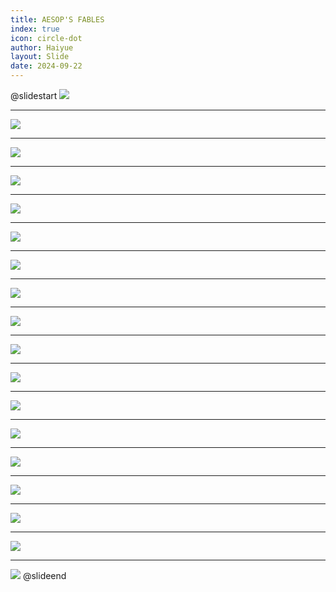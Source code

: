 ```yaml
---
title: AESOP'S FABLES
index: true
icon: circle-dot
author: Haiyue
layout: Slide
date: 2024-09-22
---
```

 
@slidestart
![](https://raw.githubusercontent.com/yclord/reading/refs/heads/master/english/Level-M/AESOP'S%20FABLES/001.webp)

---

![](https://raw.githubusercontent.com/yclord/reading/refs/heads/master/english/Level-M/AESOP'S%20FABLES/002.webp)

---

![](https://raw.githubusercontent.com/yclord/reading/refs/heads/master/english/Level-M/AESOP'S%20FABLES/003.webp)

---

![](https://raw.githubusercontent.com/yclord/reading/refs/heads/master/english/Level-M/AESOP'S%20FABLES/004.webp)

---

![](https://raw.githubusercontent.com/yclord/reading/refs/heads/master/english/Level-M/AESOP'S%20FABLES/005.webp)

---

![](https://raw.githubusercontent.com/yclord/reading/refs/heads/master/english/Level-M/AESOP'S%20FABLES/006.webp)

---

![](https://raw.githubusercontent.com/yclord/reading/refs/heads/master/english/Level-M/AESOP'S%20FABLES/007.webp)

---

![](https://raw.githubusercontent.com/yclord/reading/refs/heads/master/english/Level-M/AESOP'S%20FABLES/008.webp)

---

![](https://raw.githubusercontent.com/yclord/reading/refs/heads/master/english/Level-M/AESOP'S%20FABLES/009.webp)

---

![](https://raw.githubusercontent.com/yclord/reading/refs/heads/master/english/Level-M/AESOP'S%20FABLES/010.webp)

---

![](https://raw.githubusercontent.com/yclord/reading/refs/heads/master/english/Level-M/AESOP'S%20FABLES/011.webp)

---

![](https://raw.githubusercontent.com/yclord/reading/refs/heads/master/english/Level-M/AESOP'S%20FABLES/012.webp)

---

![](https://raw.githubusercontent.com/yclord/reading/refs/heads/master/english/Level-M/AESOP'S%20FABLES/013.webp)

---

![](https://raw.githubusercontent.com/yclord/reading/refs/heads/master/english/Level-M/AESOP'S%20FABLES/014.webp)

---

![](https://raw.githubusercontent.com/yclord/reading/refs/heads/master/english/Level-M/AESOP'S%20FABLES/015.webp)

---

![](https://raw.githubusercontent.com/yclord/reading/refs/heads/master/english/Level-M/AESOP'S%20FABLES/016.webp)

---

![](https://raw.githubusercontent.com/yclord/reading/refs/heads/master/english/Level-M/AESOP'S%20FABLES/017.webp)

---

![](https://raw.githubusercontent.com/yclord/reading/refs/heads/master/english/Level-M/AESOP'S%20FABLES/018.webp)
@slideend